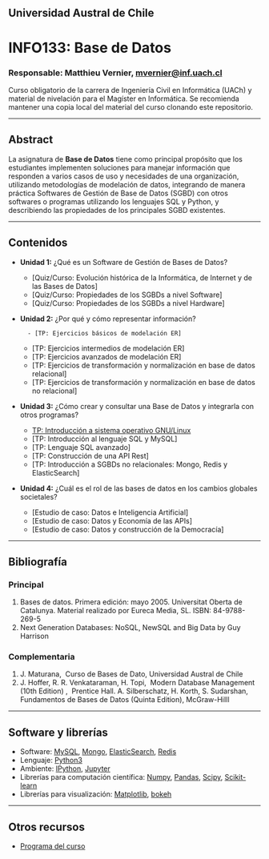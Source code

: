 ## Universidad Austral de Chile

# INFO133: Base de Datos

### Responsable: Matthieu Vernier, mvernier@inf.uach.cl

Curso obligatorio de la carrera de Ingeniería Civil en Informática (UACh) y material de nivelación para el Magíster en Informática. Se recomienda mantener una copia local del material del curso clonando este repositorio. 

***
## Abstract

La asignatura de **Base de Datos** tiene como principal propósito que los estudiantes implementen soluciones para manejar información que responden a varios casos de uso y necesidades de una organización, utilizando metodologías de modelación de datos, integrando de manera práctica Softwares de Gestión de Base de Datos (SGBD) con otros softwares o programas utilizando los lenguajes SQL y Python, y describiendo las propiedades de los principales SGBD existentes.


***
## Contenidos

- **Unidad 1:** ¿Qué es un Software de Gestión de Bases de Datos?
	- [Quiz/Curso: Evolución histórica de la Informática, de Internet y de las Bases de Datos]
	- [Quiz/Curso: Propiedades de los SGBDs a nivel Software]
	- [Quiz/Curso: Propiedades de los SGBDs a nivel Hardware]

- **Unidad 2:** ¿Por qué y cómo representar información?

      	- [TP: Ejercicios básicos de modelación ER]
	- [TP: Ejercicios intermedios de modelación ER]
	- [TP: Ejercicios avanzados de modelación ER]
	- [TP: Ejercicios de transformación y normalización en base de datos relacional]
	- [TP: Ejercicios de transformación y normalización en base de datos no relacional]	

- **Unidad 3:** ¿Cómo crear y consultar una Base de Datos y integrarla con otros programas?
	- [TP: Introducción a sistema operativo GNU/Linux](unidad3/tp-linux.md)
	- [TP: Introducción al lenguaje SQL y MySQL]
	- [TP: Lenguaje SQL avanzado]
	- [TP: Construcción de una API Rest]
	- [TP: Introducción a SGBDs no relacionales: Mongo, Redis y ElasticSearch]

- **Unidad 4:** ¿Cuál es el rol de las bases de datos en los cambios globales societales?
	- [Estudio de caso: Datos e Inteligencia Artificial]
	- [Estudio de caso: Datos y Economía de las APIs]
	- [Estudio de caso: Datos y construcción de la Democracía]

***
## Bibliografía 


### Principal
1. Bases de datos. Primera edición: mayo 2005. Universitat Oberta de Catalunya. Material realizado por Eureca Media, SL. ISBN:
84-9788-269-5
1. Next Generation Databases: NoSQL, NewSQL and Big Data by Guy Harrison

### Complementaria
1. J. Maturana, ​ Curso de Bases de Dato, Universidad Austral de Chile
1. J. Hoffer, R. R. Venkataraman, H. Topi, ​ Modern Database Management (10th Edition) , ​ Prentice Hall.
A. Silberschatz, H. Korth, S. Sudarshan, ​ Fundamentos de Bases de Datos (Quinta Edition), ​ McGraw-HiIll

***
## Software y librerías

- Software: [MySQL](https://www.mysql.com/), [Mongo](https://www.mongodb.com/), [ElasticSearch](https://www.elastic.co/products/elasticsearch), [Redis](https://redis.io/)
- Lenguaje: [Python3](https://docs.python.org/3/)
- Ambiente: [IPython](https://ipython.org), [Jupyter](https://jupyter.org/)
- Librerías para computación científica: [Numpy](http://www.numpy.org/), [Pandas](https://pandas.pydata.org/), [Scipy](https://www.scipy.org/), [Scikit-learn](https://bokeh.pydata.org/en/latest/)
- Librerías para visualización: [Matplotlib](https://matplotlib.org/), [bokeh](https://bokeh.pydata.org/en/latest/)


***
## Otros recursos


- [Programa del curso](Programa_INFO133_BaseDeDatos_2019.pdf)




